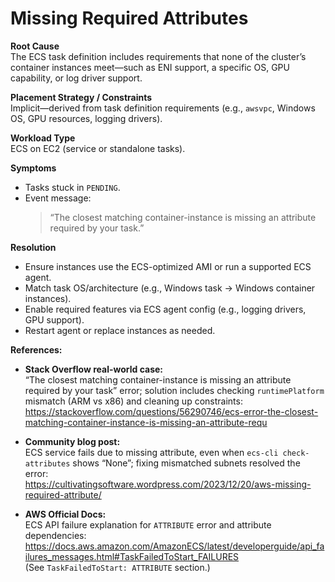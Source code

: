 # Missing Required Attributes

**Root Cause**  
The ECS task definition includes requirements that none of the cluster’s container instances meet—such as ENI support, a specific OS, GPU capability, or log driver support.

**Placement Strategy / Constraints**  
Implicit—derived from task definition requirements (e.g., `awsvpc`, Windows OS, GPU resources, logging drivers).

**Workload Type**  
ECS on EC2 (service or standalone tasks).

**Symptoms**  
- Tasks stuck in `PENDING`.  
- Event message:  
  > “The closest matching container-instance is missing an attribute required by your task.”

**Resolution**  
- Ensure instances use the ECS-optimized AMI or run a supported ECS agent.  
- Match task OS/architecture (e.g., Windows task → Windows container instances).  
- Enable required features via ECS agent config (e.g., logging drivers, GPU support).  
- Restart agent or replace instances as needed.

**References:**  
- **Stack Overflow real-world case:**  
  “The closest matching container-instance is missing an attribute required by your task” error; solution includes checking `runtimePlatform` mismatch (ARM vs x86) and cleaning up constraints:  
  https://stackoverflow.com/questions/56290746/ecs-error-the-closest-matching-container-instance-is-missing-an-attribute-requ  

- **Community blog post:**  
  ECS service fails due to missing attribute, even when `ecs-cli check-attributes` shows “None”; fixing mismatched subnets resolved the error:  
  https://cultivatingsoftware.wordpress.com/2023/12/20/aws-missing-required-attribute/  

- **AWS Official Docs:**  
  ECS API failure explanation for `ATTRIBUTE` error and attribute dependencies:  
  https://docs.aws.amazon.com/AmazonECS/latest/developerguide/api_failures_messages.html#TaskFailedToStart_FAILURES  
  (See `TaskFailedToStart: ATTRIBUTE` section.)
